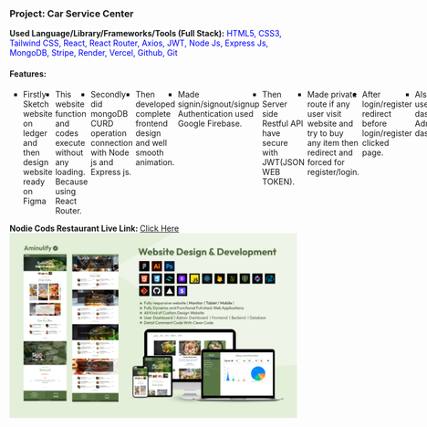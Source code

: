 ﻿<h3>Project: Car Service Center</h3>
<p><b>Used Language/Library/Frameworks/Tools (Full Stack):</b> <span style="color:blue;">HTML5, CSS3, Tailwind CSS, React, React Router, Axios, JWT, Node Js, Express Js, MongoDB, Stripe, Render, Vercel, Github, Git</span></p>
<h4>Features:</h4>
<ul type="square" style="display:flex; gap:5px; margin-bottom:10px;">
  <li>Firstly Sketch website on ledger and then design website ready on Figma</li>
  <li>This website function and codes execute without any loading. Because using React Router.</li>
  <li>Secondly did mongoDB CURD operation connection with Node js and Express js.</li>
  <li>Then developed complete frontend design and well smooth animation.</li>
  <li>Made signin/signout/signup Authentication used Google Firebase.</li>
  <li>Then Server side Restful API have secure with JWT(JSON WEB TOKEN).</li>
  <li>Made private route if any user visit website and try to buy any item then redirect and forced for register/login.</li>
  <li>After login/register redirect before login/register clicked page.</li>
  <li>Also have user dashboard, Admin dashboard.</li>
  <li>I have used on client side .env.local and server side used .env for more secure website.</li>
  <li>Then saved server side code privately and client side code publicly.</li>
  <li>Server side deploy on Render.</li>
  <li>Client side deploy on firebase hosting.</li>
</ul>

<b>Nodie Cods Restaurant Live Link: </b><a href="https://bistro-boss-restaurant-183da.web.app">Click Here</a> 
<br/>
<img src="cover-img.jpg"/>
  

